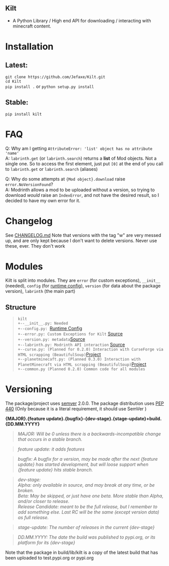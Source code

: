 ## Kilt

- A Python Library / High end API for downloading / interacting with minecraft content.

# Installation  
## Latest:   
`git clone https://github.com/Jefaxe/Kilt.git`  
`cd Kilt`  
`pip install .` or `python setup.py install`   
## Stable:    
`pip install kilt`

# FAQ
Q: Why am I getting `AttributeError: 'list' object has no attribute 'name'`    
A: `labrinth.get` (or `labrinth.search`) returns a **list** of Mod objects. Not a single one. So to access the first element, just put `[0]` at the end of you call to `labrinth.get` or `labrinth.search` (aliases)

Q: Why do some attempts at `{Mod object}.download` raise `error.NoVersionFound`?   
A: Modrinth allows a mod to be uploaded without a version, so trying to download *would* raise an `IndexError`, and not have the desired result, so I decided to have my own error for it.


# Changelog
See [CHANGELOG.md](https://github.com/Jefaxe/Kilt/blob/dev/CHANGELOG.md)
Note that versions with the tag "w" are very messed up, and are only kept because I don't want to delete versions. Never use these, ever. They don't work


# Modules
Kilt is split into modules. They are `error` (for custom exceptions), `__init__` (needed),
`config` (for [runtime config](https://github.com/Jefaxe/Kilt/wiki/Runtime-Configuration)),
`version` (for data about the package version), `labrinth` (the main part)

## Structure

>`kilt`  
`+--__init__.py: Needed`  
`+--config.py: `[Runtime Config](https://github.com/Jefaxe/Kilt/wiki/Runtime-Configuration)  
`+--error.py: Custom Exceptions for Kilt` [Source](https://github.com/Jefaxe/Kilt/blob/dev/kilt/error.py)       
`+--version.py: metadata`[Source](https://github.com/Jefaxe/Kilt/blob/dev/kilt/version.py)    
`+--labrinth.py: Modrinth API interaction` [Source](https://github.com/Jefaxe/Kilt/blob/dev/kilt/labrinth.py)  
`+--curse.py: (Planned for 0.2.0) Interaction with CurseForge via HTML scrapping (BeautifulSoup)`[Project](https://github.com/Jefaxe/Kilt/projects/1)    
`+--planetminecaft.py: (Planned 0.3.0) Interaction with PlanetMinecraft via HTML scrapping (BeautifulSoup)`[Project](https://github.com/Jefaxe/Kilt/projects/2)   
`+--common.py (Planned 0.2.0) Common code for all modules`

# Versioning
The package/project uses [semver](https://semver.org) 2.0.0. 
The package distribution uses [PEP 440](https://www.python.org/dev/peps/pep-0440/) (Only because it is a literal requirement, it should use SemVer )


**{MAJOR}.{feature update}.{bugfix}-{dev-stage}.{stage-update}+build.{DD.MM.YYYY}**

>*MAJOR: Will be 0 unless there is a backwards-incompatible change that occurs in a stable branch.*

>*feature update: it adds features*

>*bugfix: A bugfix for a version, may be made after the next {feature update} has started development, but will loose support when {feature update} hits stable branch.*

>*dev-stage:   
Alpha: only available in source, and may break at any time, or be broken.  
Beta: May be skipped, or just have one beta. More stable than Alpha, and/or closer to release.   
Release Candidate: meant to be the full release, but I remember to add something else. Last RC will be the same (except version data) as full release.*

>*stage-update: The number of releases in the current {dev-stage}*

>*DD.MM.YYYY: The date the build was published to pypi.org, or its platform for its {dev-stage}*

Note that the package in build/lib/kilt is a copy of the latest build that has been uploaded to test.pypi.org or pypi.org
